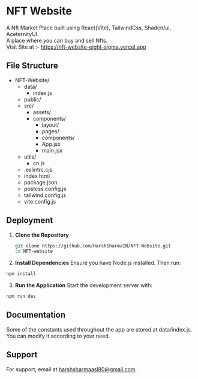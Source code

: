 # NFT Website

A Nft Market Place built using React(Vite), TailwindCss, Shadcn/ui, AceternityUI.\
A place where you can buy and sell Nfts.\
Visit Site at :- https://nft-website-eight-sigma.vercel.app
## File Structure
- NFT-Website/
    - data/
        - index.js
    - public/
    -  src/
        - assets/
        - components/
            - layout/
            - pages/
            - components/
            - App.jsx
            - main.jsx
    - utils/
        - cn.js
    - .eslintrc.cjs
    - index.html
    - package.json
    - postcss.config.js
    - tailwind.config.js
    - vite.config.js
## Deployment

1. **Clone the Repository**
   ```bash
   git clone https://github.com/HarshSharmaIN/NFT-Website.git
   cd NFT-website
   ```
2. **Install Dependencies**
  Ensure you have Node.js installed. Then run:
  ```bash
  npm install
  ```
3. **Run the Application**
  Start the development server with:
  ```bash
  npm run dev
  ```


## Documentation

Some of the constants used throughout the app are stored at data/index.js. You can modify it according to your need.
## Support

For support, email at harshsharmaasl80@gmail.com.

